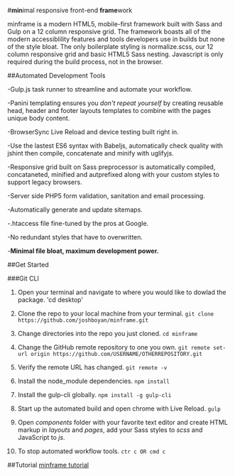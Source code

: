 #**min**imal responsive front-end **frame**work

minframe is a modern HTML5, mobile-first framework built with Sass and Gulp on a 12 column responsive grid. The framework boasts all of the modern accessiblility features and tools developers use in builds but none of the style bloat. The only boilerplate styling is normalize.scss, our 12 column responsive grid and basic HTML5 Sass nesting. Javascript is only required during the build process, not in the browser. 

##Automated Development Tools

-Gulp.js task runner to streamline and automate your workflow.

-Panini templating ensures you _don't repeat yourself_ by creating reusable head, header and footer layouts templates to combine with the pages unique body content.

-BrowserSync Live Reload and device testing built right in.

-Use the lastest ES6 syntax with Babeljs, automatically check quality with jshint then compile, concatenate and minify with uglifyjs.

-Responsive grid built on Sass preprocessor is automatically compiled, concataneted, minified and autprefixed along with your custom styles to support legacy browsers.

-Server side PHP5 form validation, sanitation and email processing.

-Automatically generate and update sitemaps.

-.htaccess file fine-tuned by the pros at Google.

-No redundant styles that have to overwritten.

-__Minimal file bloat, maximum development power.__

##Get Started

###Git CLI

 1. Open your terminal and navigate to where you would like to dowlad the package.
 'cd desktop'

 2. Clone the repo to your local machine from your terminal.
 `git clone https://github.com/joshboyan/minframe.git`

 3. Change directories into the repo you just cloned.
 `cd minframe`

 4. Change the GitHub remote repository to one you own.
 `git remote set-url origin https://github.com/USERNAME/OTHERREPOSITORY.git`

 5. Verify the remote URL has changed.
 `git remote -v`

 6. Install the node_module dependencies.
 `npm install`

 7. Install the gulp-cli globally.
 `npm install -g gulp-cli`

 8. Start up the automated build and open chrome with Live Reload.
 `gulp`

 9. Open _components_ folder with your favorite text editor and create HTML markup in _layouts_ and _pages_, add your Sass styles to _scss_ and JavaScript to _js_.

 10. To stop automated workflow tools.
 `ctr c OR cmd c`

 ##Tutorial
 [minframe tutorial](http://joshboyan.com/minframe/tutorial.html)




